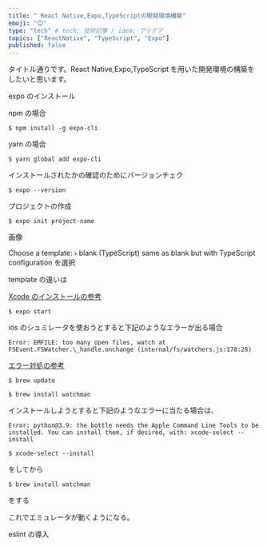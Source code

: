 ```yaml
---
title: " React Native,Expo,TypeScriptの開発環境構築"
emoji: "😊"
type: "tech" # tech: 技術記事 / idea: アイデア
topics: ["ReactNative", "TypeScript", "Expo"]
published: false
---
```


タイトル通りです。React Native,Expo,TypeScript を用いた開発環境の構築をしたいと思います。

expo のインストール

npm の場合

```
$ npm install -g expo-cli
```

yarn の場合

```
$ yarn global add expo-cli
```

インストールされたかの確認のためにバージョンチェク

```
$ expo --version
```

プロジェクトの作成

```
$ expo init project-name
```

画像

Choose a template: › blank (TypeScript) same as blank but with TypeScript configuration
を選択

template の違いは

[Xcode のインストールの参考](https://docs.expo.io/workflow/ios-simulator/?redirected)

```
$ expo start
```

ios のシュミレータを使おうとすると下記のようなエラーが出る場合

`Error: EMFILE: too many open files, watch at FSEvent.FSWatcher.\_handle.onchange (internal/fs/watchers.js:178:28)`

[エラー対処の参考](https://stackoverflow.com/questions/58675179/error-emfile-too-many-open-files-react-native-cli)

```
$ brew update
```

```
$ brew install watchman
```

インストールしようとすると下記のようなエラーに当たる場合は、

`Error: python@3.9: the bottle needs the Apple Command Line Tools to be installed. You can install them, if desired, with: xcode-select --install`

```
$ xcode-select --install
```

をしてから

```
$ brew install watchman
```

をする

これでエミュレータが動くようになる。

eslint の導入
